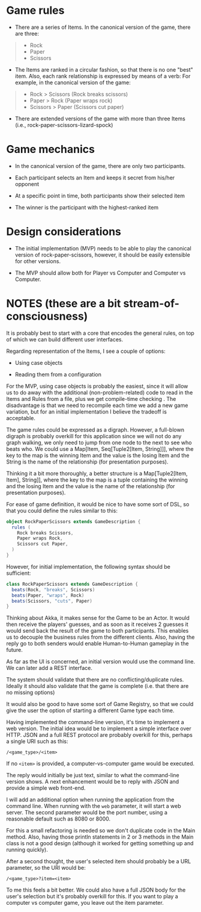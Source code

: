 # Game rules

* There are a series of Items. In the canonical version of the game, there are three:
> * Rock
> * Paper
> * Scissors

* The Items are ranked in a circular fashion, so that there is no one "best" item. Also, each rank relationship is expressed by means of a verb: For example, in the canonical version of the game:
> * Rock > Scissors (Rock breaks scissors)
> * Paper > Rock (Paper wraps rock)
> * Scissors > Paper (Scissors cut paper)

* There are extended versions of the game with more than three Items (i.e., rock-paper-scissors-lizard-spock)

# Game mechanics

* In the canonical version of the game, there are only two participants.

* Each participant selects an Item and keeps it secret from his/her opponent

* At a specific point in time, both participants show their selected item

* The winner is the participant with the highest-ranked item

# Design considerations

* The initial implementation (MVP) needs to be able to play the canonical version of rock-paper-scissors, however, it should be easily extensible for other versions.

* The MVP should allow both for Player vs Computer and Computer vs Computer.

# NOTES (these are a bit stream-of-consciousness)

It is probably best to start with a core that encodes the general rules, on top of which we can build different user interfaces.

Regarding representation of the Items, I see a couple of options:

* Using case objects

* Reading them from a configuration

For the MVP, using case objects is probably the easiest, since it will allow us to do away with the additional (non-problem-related) code to read in the Items and Rules from a file, plus we get compile-time checking . The disadvantage is that we need to recompile each time we add a new game variation, but for an initial implementation I believe the tradeoff is acceptable.

The game rules could be expressed as a digraph. However, a full-blown digraph is probably overkill for this application since we will not do any graph walking, we only need to jump from one node to the next to see who beats who. We could use a Map[Item, Seq[Tuple2[Item, String]]], where the key to the map is the winning Item and the value is the losing Item and the String is the name of the relationship (for presentation purposes).

Thinking it a bit more thoroughly, a better structure is a Map[Tuple2[Item, Item], String]], where the key to the map is a tuple containing the winning and the losing Item and the value is the name of the relationship (for presentation purposes).

For ease of game definition, it would be nice to have some sort of DSL, so that you could define the rules similar to this:

```scala
object RockPaperScissors extends GameDescription {
  rules (
    Rock breaks Scissors,
    Paper wraps Rock,
    Scissors cut Paper,
  )
}	
```
However, for initial implementation, the following syntax should be sufficient:

```scala
class RockPaperScissors extends GameDescription {
  beats(Rock, "breaks", Scissors)
  beats(Paper, "wraps", Rock)
  beats(Scissors, "cuts", Paper)
}	
```

Thinking about Akka, it makes sense for the Game to be an Actor. It would then receive the players' guesses, and as soon as it receives 2 guesses it would send back the result of the game to both participants. This enables us to decouple the business rules from the different clients. Also, having the reply go to both senders would enable Human-to-Human gameplay in the future.

As far as the UI is concerned, an initial version would use the command line. We can later add a REST interface.

The system should validate that there are no conflicting/duplicate rules. Ideally it should also validate that the game is complete (i.e. that there are no missing options)

It would also be good to have some sort of Game Registry, so that we could give the user the option of starting a different Game type each time.

Having implemented the command-line version, it's time to implement a web version. The initial idea would be to implement a simple interface over HTTP. JSON and a full REST protocol are probably overkill for this, perhaps a single URI such as this:

```
/<game_type>/<item>
```

If no `<item>` is provided, a computer-vs-computer game would be executed.

The reply would initially be just text, similar to what the command-line version shows. A next enhancement would be to reply with JSON and provide a simple web front-end.

I will add an additional option when running the application from the command line. When running with the `web` parameter, it will start a web server. The second parameter would be the port number, using a reasonable default such as 8080 or 8000.
 
For this a small refactoring is needed so we don't duplicate code in the Main method. Also, having those println statements in 2 or 3 methods in the Main class is not a good design (although it worked for getting something up and running quickly).

After a second thought, the user's selected item should probably be a URL parameter, so the URI would be:

```
/<game_type>?item=<item>
```

To me this feels a bit better. We could also have a full JSON body for the user's selection but it's probably
overkill for this. If you want to play a computer vs computer game, you leave out the item parameter.
